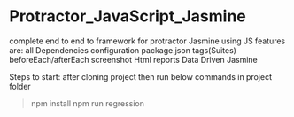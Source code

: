 # Protractor_JavaScript_Jasmine

complete end to end to framework for protractor Jasmine using JS
features are:
all Dependencies
configuration
package.json
tags(Suites)
beforeEach/afterEach
screenshot
Html reports
Data Driven
Jasmine

Steps to start:
after cloning project then run below commands in project folder
>npm install
>npm run regression
